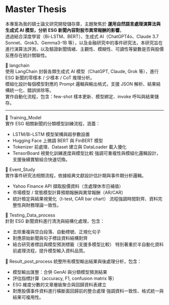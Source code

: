 # Master Thesis

本專案為我的碩士論文研究開發儲存庫，主題聚焦於 **運用自然語言處理演算法與生成式 AI 模型，分析 ESG 新聞內容對股市異常報酬的影響**。  
透過結合深度學習（Bi-LSTM、BERT）、生成式 AI（ChatGPT4o、Claude 3.7 Sonnet、Grok3、Gemma3-1B 等），以及金融研究中的事件研究法，本研究旨在進行演算法評測，以及驗證新聞情緒、主觀性、模糊性、可讀性等變數是否與股價反應存在統計關聯性。

📁 langchain  
使用 LangChain 封裝各類生成式 AI 模型（ChatGPT, Claude, Grok 等），進行 ESG 新聞的零樣本 / 少樣本 / CoT 推理分析。  
模組化設計每個模型對應的 Prompt 邏輯與輸出格式，支援 JSON 解析、結果結構統一化、錯誤排除等。  
實作自動化流程，包含：few-shot 樣本更新、模型綁定、invoke 呼叫與結果儲存。

---

📁 Training_Model  
實作 ESG 相關新聞的分類模型訓練流程，涵蓋：
- LSTM/Bi-LSTM 模型架構與超參數設置
- Hugging Face 上微調 BERT 與 FinBERT 模型
- Tokenizer 前處理、Dataset 建立與 DataLoader 載入優化
- TensorBoard 視覺化訓練進度與模型比較
強調可重複性與模組化邏輯設計，支援後續實驗組合快速切換。

📁 Event_Study  
實作事件研究法相關流程，依據經典文獻設計估計期與事件期分析邏輯。
- Yahoo Finance API 擷取股價資料（含處理休市日補值）
- 市場模型 / 常態模型計算預期報酬與異常報酬（AR/CAR）
- 統計檢定與結果視覺化（t-test, CAR bar chart）
流程強調時間對齊、資料完整性與財務理論一致性。

📁 Testing_Data_process  
針對 ESG 新聞資料進行清洗與結構化處理，包含：
- 去除重複與空白段落、自動標號、正規化句子
- 對應原始新聞與句子標註資料結構對齊
- 結合研究者標註與模型預測標籤（支援多模型比較）
特別著重於半自動化資料前處理流程，提升模型輸入資料品質。

📁 Result_post_process 
統整所有模型輸出結果與後處理分析，包含：
- 模型輸出匯整：合併 GenAI 與分類模型預測結果
- 評估指標計算（accuracy, F1, confusion matrix 等）
- ESG 維度分數的文章層級聚合與回歸資料表建立
- 對應股價事件資料進行橫斷面回歸前的整合處理
強調資料一致性、格式統一與結果可複用性。

